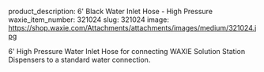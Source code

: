 product_description: 6' Black Water Inlet Hose - High Pressure
waxie_item_number: 321024
slug: 321024
image: https://shop.waxie.com/Attachments/attachments/images/medium/321024.jpg

6' High Pressure Water Inlet Hose for connecting WAXIE Solution Station Dispensers to a standard water connection.
